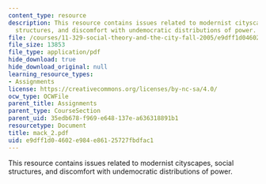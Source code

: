 ```yaml
---
content_type: resource
description: This resource contains issues related to modernist cityscapes, social
  structures, and discomfort with undemocratic distributions of power.
file: /courses/11-329-social-theory-and-the-city-fall-2005/e9dff1d04602e984e86125727fbdfac1_mack_2.pdf
file_size: 13853
file_type: application/pdf
hide_download: true
hide_download_original: null
learning_resource_types:
- Assignments
license: https://creativecommons.org/licenses/by-nc-sa/4.0/
ocw_type: OCWFile
parent_title: Assignments
parent_type: CourseSection
parent_uid: 35edb678-f969-e648-137e-a636318891b1
resourcetype: Document
title: mack_2.pdf
uid: e9dff1d0-4602-e984-e861-25727fbdfac1
---
```

This resource contains issues related to modernist cityscapes, social structures, and discomfort with undemocratic distributions of power.